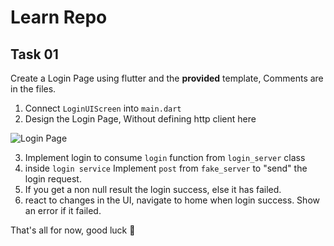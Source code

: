# Learn Repo



## Task 01

Create a Login Page using flutter and the **provided** template, Comments are in the files.

1. Connect `LoginUIScreen` into `main.dart`
2. Design the Login Page, Without defining http client here

![Login Page](https://bloclibrary.dev/assets/gifs/flutter_login.gif)

3. Implement login to consume `login` function from `login_server` class
4. inside `login service` Implement `post` from `fake_server` to "send" the login request.
5. If you get a non null result the login success, else it has failed.
6. react to changes in the UI, navigate to home when login success. Show an error if it failed.

That's all for now, good luck :slightly_smiling_face: